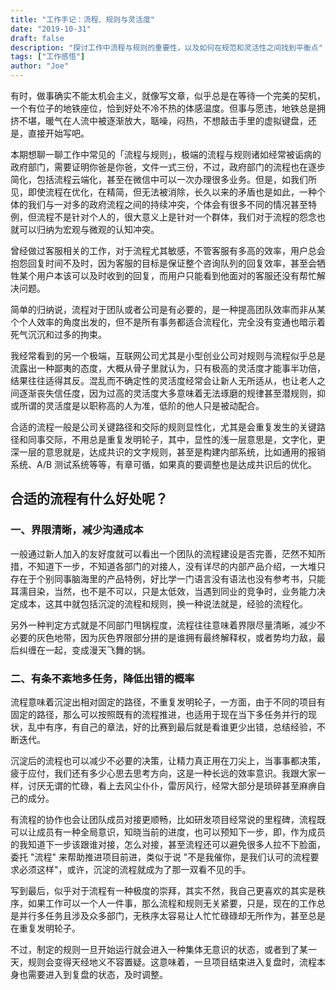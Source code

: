 ```yaml
---
title: "工作手记：流程、规则与灵活度"
date: "2019-10-31"
draft: false
description: "探讨工作中流程与规则的重要性，以及如何在规范和灵活性之间找到平衡点"
tags: ["工作感悟"]
author: "Joe"
---
```


有时，做事确实不能太机会主义，就像写文章，似乎总是在等待一个完美的契机，一个有位子的地铁座位，恰到好处不冷不热的体感温度。但事与愿违，地铁总是拥挤不堪，暖气在人流中被逐渐放大，聒噪，闷热，不想敲击手里的虚拟键盘，还是，直接开始写吧。

本期想聊一聊工作中常见的「流程与规则」，极端的流程与规则诸如经常被诟病的政府部门，需要证明你爸是你爸，文件一式三份，不过，政府部门的流程也在逐步简化，包括流程云端化，甚至在微信中可以一次办理很多业务。但是，如我们所见，即使流程在优化，在精简，但无法被消除，长久以来的矛盾也是如此，一种个体的我们与一对多的政府流程之间的持续冲突，个体会有很多不同的情况甚至特例，但流程不是针对个人的，很大意义上是针对一个群体，我们对于流程的怨念也就可以归纳为宏观与微观的认知冲突。

曾经做过客服相关的工作，对于流程尤其敏感，不管客服有多高的效率，用户总会抱怨回复时间不及时，因为客服的目标是保证整个咨询队列的回复效率，甚至会牺牲某个用户本该可以及时收到的回复，而用户只能看到他面对的客服还没有帮忙解决问题。

简单的归纳说，流程对于团队或者公司是有必要的，是一种提高团队效率而非从某个个人效率的角度出发的，但不是所有事务都适合流程化，完全没有变通也暗示着死气沉沉和过多的拘束。

我经常看到的另一个极端，互联网公司尤其是小型创业公司对规则与流程似乎总是流露出一种鄙夷的态度，大概从骨子里就认为，只有极高的灵活度才能事半功倍，结果往往适得其反。混乱而不确定性的灵活度经常会让新人无所适从，也让老人之间逐渐丧失信任度，因为过高的灵活度大多意味着无法琢磨的规律甚至潜规则，抑或所谓的灵活度是以职称高的人为准，低阶的他人只是被动配合。

合适的流程一般是公司关键路径和交际的规则显性化，尤其是会重复发生的关键路径和同事交际，不用总是重复发明轮子，其中，显性的浅一层意思是，文字化，更深一层的意思就是，达成共识的文字规则，甚至是构建内部系统，比如通用的报销系统、A/B 测试系统等等，有章可循，如果真的要调整也是达成共识后的优化。

## 合适的流程有什么好处呢？

### 一、界限清晰，减少沟通成本

一般通过新人加入的友好度就可以看出一个团队的流程建设是否完善，茫然不知所措，不知道下一步，不知道各部门的对接人，没有详尽的内部产品介绍，一大堆只存在于个别同事脑海里的产品特例，好比学一门语言没有语法也没有参考书，只能耳濡目染，当然，也不是不可以，只是太低效，当遇到同业的竞争时，业务能力决定成本，这其中就包括沉淀的流程和规则，换一种说法就是，经验的流程化。

另外一种判定方式就是不同部门甩锅程度，流程往往意味着界限尽量清晰，减少不必要的灰色地带，因为灰色界限部分拼的是谁拥有最终解释权，或者势均力敌，最后纠缠在一起，变成漫天飞舞的锅。

### 二、有条不紊地多任务，降低出错的概率

流程意味着沉淀出相对固定的路径，不重复发明轮子，一方面，由于不同的项目有固定的路径，那么可以按照既有的流程推进，也适用于现在当下多任务并行的现状，乱中有序，有自己的章法，好的比赛到最后就是看谁更少出错，总结经验，不断迭代。

沉淀后的流程也可以减少不必要的决策，让精力真正用在刀尖上，当事事都决策，疲于应付，我们还有多少心思去思考方向，这是一种长远的效率意识。我跟大家一样，讨厌无谓的忙碌，看上去风尘仆仆，雷厉风行，经常大部分是琐碎甚至麻痹自己的成分。

有流程的协作也会让团队成员对接更顺畅，比如研发项目经常说的里程碑，流程既可以让成员有一种全局意识，知晓当前的进度，也可以预知下一步，即，作为成员的我知道下一步该跟谁对接，怎么对接，甚至流程还可以避免很多人拉不下脸面，委托 "流程" 来帮助推进项目前进，类似于说 "不是我催你，是我们认可的流程要求必须这样"，或许，沉淀的流程就成为了那一双看不见的手。

写到最后，似乎对于流程有一种极度的崇拜，其实不然，我自己更喜欢的其实是秩序，如果工作可以一个人一件事，那么流程和规则无关紧要，只是，现在的工作总是并行多任务且涉及众多部门，无秩序太容易让人忙忙碌碌却无所作为，甚至总是在重复发明轮子。

不过，制定的规则一旦开始运行就会进入一种集体无意识的状态，或者到了某一天，规则会变得天经地义不容置疑。这意味着，一旦项目结束进入复盘时，流程本身也需要进入到复盘的状态，及时调整。